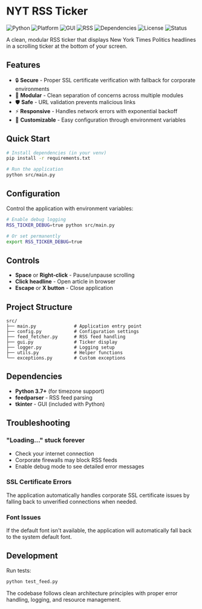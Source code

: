 # NYT RSS Ticker

![Python](https://img.shields.io/badge/python-3.7+-blue.svg?style=flat-square&logo=python&logoColor=white)
![Platform](https://img.shields.io/badge/platform-windows%20%7C%20macos%20%7C%20linux-lightgrey.svg?style=flat-square)
![GUI](https://img.shields.io/badge/GUI-tkinter-orange.svg?style=flat-square&logo=python&logoColor=white)
![RSS](https://img.shields.io/badge/RSS-NYT%20Politics-red.svg?style=flat-square&logo=rss&logoColor=white)
![Dependencies](https://img.shields.io/badge/dependencies-minimal-green.svg?style=flat-square)
![License](https://img.shields.io/badge/license-MIT-blue.svg?style=flat-square)
![Status](https://img.shields.io/badge/status-active-brightgreen.svg?style=flat-square)

A clean, modular RSS ticker that displays New York Times Politics headlines in a scrolling ticker at the bottom of your screen.

## Features

- 🔒 **Secure** - Proper SSL certificate verification with fallback for corporate environments
- 🧩 **Modular** - Clean separation of concerns across multiple modules
- 🛡️ **Safe** - URL validation prevents malicious links
- ⚡ **Responsive** - Handles network errors with exponential backoff
- 🎨 **Customizable** - Easy configuration through environment variables

## Quick Start

```bash
# Install dependencies (in your venv)
pip install -r requirements.txt

# Run the application
python src/main.py
```

## Configuration

Control the application with environment variables:

```bash
# Enable debug logging
RSS_TICKER_DEBUG=true python src/main.py

# Or set permanently
export RSS_TICKER_DEBUG=true
```

## Controls

- **Space** or **Right-click** - Pause/unpause scrolling
- **Click headline** - Open article in browser
- **Escape** or **X button** - Close application

## Project Structure

```
src/
├── main.py              # Application entry point
├── config.py            # Configuration settings
├── feed_fetcher.py      # RSS feed handling
├── gui.py               # Ticker display
├── logger.py            # Logging setup
├── utils.py             # Helper functions
└── exceptions.py        # Custom exceptions
```

## Dependencies

- **Python 3.7+** (for timezone support)
- **feedparser** - RSS feed parsing
- **tkinter** - GUI (included with Python)

## Troubleshooting

### "Loading..." stuck forever
- Check your internet connection
- Corporate firewalls may block RSS feeds
- Enable debug mode to see detailed error messages

### SSL Certificate Errors
The application automatically handles corporate SSL certificate issues by falling back to unverified connections when needed.

### Font Issues
If the default font isn't available, the application will automatically fall back to the system default font.

## Development

Run tests:
```bash
python test_feed.py
```

The codebase follows clean architecture principles with proper error handling, logging, and resource management. 
